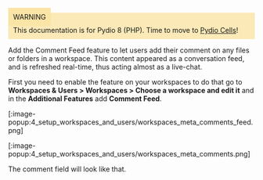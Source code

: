 <div style="background-color: #fbe9b7;font-size: 14px;">
<span style="background-color: #fae4a6;padding: 10px;">WARNING</span>
<span style="padding: 10px;display: inline-block;">This documentation is for Pydio 8 (PHP). Time to move to <a href="https://pydio.com/en/docs/administration-guides">Pydio Cells</a>!</span>
</div>

Add the Comment Feed feature to let users add their comment on any files or folders in a workspace.
This content appeared as a conversation feed, and is refreshed real-time, thus acting almost as a live-chat.

First you need to enable the feature on your workspaces to do that go to **Workspaces & Users > Workspaces > Choose a workspace and edit it** and in the **Additional Features** add **Comment Feed**.

[:image-popup:4_setup_workspaces_and_users/workspaces_meta_comments_feed.png]



[:image-popup:4_setup_workspaces_and_users/workspaces_meta_comments.png]

The comment field will look like that.

